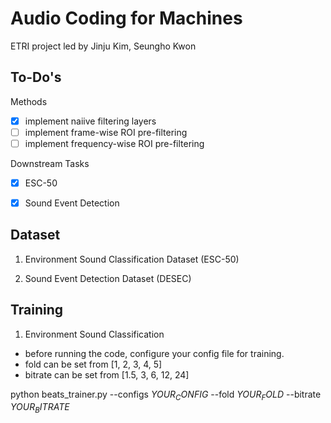 # Audio Coding for Machines
ETRI project led by Jinju Kim, Seungho Kwon

## To-Do's
Methods
- [x] implement naiive filtering layers
- [ ] implement frame-wise ROI pre-filtering
- [ ] implement frequency-wise ROI pre-filtering
      
Downstream Tasks
- [x] ESC-50
- [x] Sound Event Detection


## Dataset

1. Environment Sound Classification Dataset (ESC-50)


2. Sound Event Detection Dataset (DESEC)


## Training


1. Environment Sound Classification

 - before running the code, configure your config file for training. 
 - fold can be set from [1, 2, 3, 4, 5]
 - bitrate can be set from [1.5, 3, 6, 12, 24]

python beats_trainer.py --configs $YOUR_CONFIG$ --fold $YOUR_FOLD$ --bitrate $YOUR_BITRATE$


